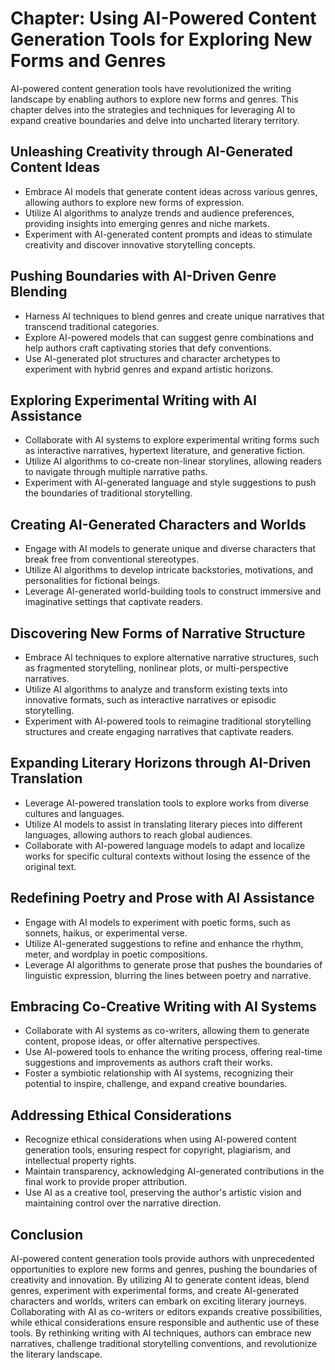 Chapter: Using AI-Powered Content Generation Tools for Exploring New Forms and Genres
=====================================================================================

AI-powered content generation tools have revolutionized the writing landscape by enabling authors to explore new forms and genres. This chapter delves into the strategies and techniques for leveraging AI to expand creative boundaries and delve into uncharted literary territory.

Unleashing Creativity through AI-Generated Content Ideas
--------------------------------------------------------

* Embrace AI models that generate content ideas across various genres, allowing authors to explore new forms of expression.
* Utilize AI algorithms to analyze trends and audience preferences, providing insights into emerging genres and niche markets.
* Experiment with AI-generated content prompts and ideas to stimulate creativity and discover innovative storytelling concepts.

Pushing Boundaries with AI-Driven Genre Blending
------------------------------------------------

* Harness AI techniques to blend genres and create unique narratives that transcend traditional categories.
* Explore AI-powered models that can suggest genre combinations and help authors craft captivating stories that defy conventions.
* Use AI-generated plot structures and character archetypes to experiment with hybrid genres and expand artistic horizons.

Exploring Experimental Writing with AI Assistance
-------------------------------------------------

* Collaborate with AI systems to explore experimental writing forms such as interactive narratives, hypertext literature, and generative fiction.
* Utilize AI algorithms to co-create non-linear storylines, allowing readers to navigate through multiple narrative paths.
* Experiment with AI-generated language and style suggestions to push the boundaries of traditional storytelling.

Creating AI-Generated Characters and Worlds
-------------------------------------------

* Engage with AI models to generate unique and diverse characters that break free from conventional stereotypes.
* Utilize AI algorithms to develop intricate backstories, motivations, and personalities for fictional beings.
* Leverage AI-generated world-building tools to construct immersive and imaginative settings that captivate readers.

Discovering New Forms of Narrative Structure
--------------------------------------------

* Embrace AI techniques to explore alternative narrative structures, such as fragmented storytelling, nonlinear plots, or multi-perspective narratives.
* Utilize AI algorithms to analyze and transform existing texts into innovative formats, such as interactive narratives or episodic storytelling.
* Experiment with AI-powered tools to reimagine traditional storytelling structures and create engaging narratives that captivate readers.

Expanding Literary Horizons through AI-Driven Translation
---------------------------------------------------------

* Leverage AI-powered translation tools to explore works from diverse cultures and languages.
* Utilize AI models to assist in translating literary pieces into different languages, allowing authors to reach global audiences.
* Collaborate with AI-powered language models to adapt and localize works for specific cultural contexts without losing the essence of the original text.

Redefining Poetry and Prose with AI Assistance
----------------------------------------------

* Engage with AI models to experiment with poetic forms, such as sonnets, haikus, or experimental verse.
* Utilize AI-generated suggestions to refine and enhance the rhythm, meter, and wordplay in poetic compositions.
* Leverage AI algorithms to generate prose that pushes the boundaries of linguistic expression, blurring the lines between poetry and narrative.

Embracing Co-Creative Writing with AI Systems
---------------------------------------------

* Collaborate with AI systems as co-writers, allowing them to generate content, propose ideas, or offer alternative perspectives.
* Use AI-powered tools to enhance the writing process, offering real-time suggestions and improvements as authors craft their works.
* Foster a symbiotic relationship with AI systems, recognizing their potential to inspire, challenge, and expand creative boundaries.

Addressing Ethical Considerations
---------------------------------

* Recognize ethical considerations when using AI-powered content generation tools, ensuring respect for copyright, plagiarism, and intellectual property rights.
* Maintain transparency, acknowledging AI-generated contributions in the final work to provide proper attribution.
* Use AI as a creative tool, preserving the author's artistic vision and maintaining control over the narrative direction.

Conclusion
----------

AI-powered content generation tools provide authors with unprecedented opportunities to explore new forms and genres, pushing the boundaries of creativity and innovation. By utilizing AI to generate content ideas, blend genres, experiment with experimental forms, and create AI-generated characters and worlds, writers can embark on exciting literary journeys. Collaborating with AI as co-writers or editors expands creative possibilities, while ethical considerations ensure responsible and authentic use of these tools. By rethinking writing with AI techniques, authors can embrace new narratives, challenge traditional storytelling conventions, and revolutionize the literary landscape.
